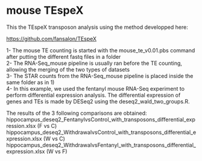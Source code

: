 # mouse TEspeX  

This the TEspeX transposon analysis using the method developped here:  

https://github.com/fansalon/TEspeX  


1- The mouse TE counting is started with the mouse_te_v0.01.pbs command after putting the different fastq files in a folder  
2- The RNA-Seq_mouse pipeline is usually ran before the TE counting, allowing the merging of the two types of datasets   
3- The STAR counts from the RNA-Seq_mouse pipeline is placed inside the same folder as in 1)  
4- In this example, we used the fentanyl mouse RNA-Seq experiment to perform differential expression analysis. The differential expression of genes and TEs is made by DESeq2 using the deseq2_wald_two_groups.R.  

The results of the 3 following comparisons are obtained:
hippocampus_deseq2_FentanylvsControl_with_transposons_differential_expression.xlsx (F vs C)
hippocampus_deseq2_WithdrawalvsControl_with_transposons_differential_expression.xlsx (W vs C)
hippocampus_deseq2_WithdrawalvsFentanyl_with_transposons_differential_expression.xlsx (W vs F)


